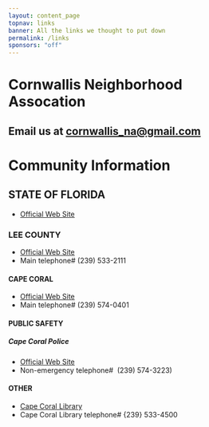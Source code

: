 ```yaml
---
layout: content_page
topnav: links
banner: All the links we thought to put down
permalink: /links
sponsors: "off"
---
```


# Cornwallis Neighborhood Assocation
## Email us at [cornwallis_na@gmail.com](mailto:cornwallis_na@gmail.com)

# Community Information
## STATE OF FLORIDA
* [Official Web Site](https://www.myflorida.com)

### LEE COUNTY
* [Official Web Site](http://www.leegov.com)
* Main telephone# (239) 533-2111

#### CAPE CORAL
* [Official Web Site](https://www.capecoral.net)
* Main telephone# (239) 574-0401

#### PUBLIC SAFETY
##### Cape Coral Police
* [Official Web Site](https://www.capecops.com/)
* Non-emergency telephone#&nbsp; (239) 574-3223)

#### OTHER
* [Cape Coral Library](https://www.leegov.com/library/branches/cc)
*  Cape Coral Library telephone# {239} 533-4500
